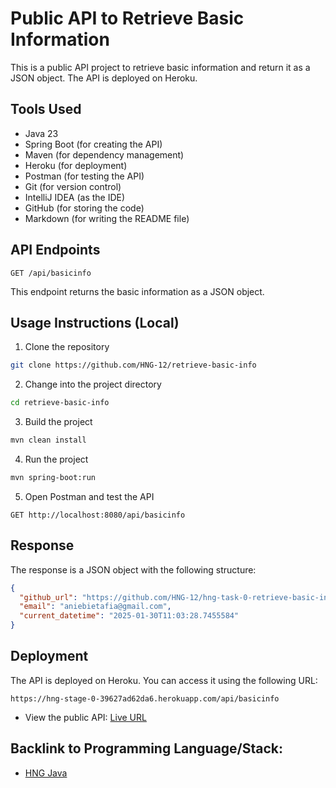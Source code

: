 # Public API to Retrieve Basic Information
This is a public API project to retrieve basic information and return it as a JSON object. The API is deployed on Heroku.

## Tools Used
- Java 23
- Spring Boot (for creating the API)
- Maven (for dependency management)
- Heroku (for deployment)
- Postman (for testing the API)
- Git (for version control)
- IntelliJ IDEA (as the IDE)
- GitHub (for storing the code)
- Markdown (for writing the README file)

## API Endpoints
```http
GET /api/basicinfo
```
This endpoint returns the basic information as a JSON object.

## Usage Instructions (Local)
1. Clone the repository
```bash
git clone https://github.com/HNG-12/retrieve-basic-info
```
2. Change into the project directory
```bash
cd retrieve-basic-info
```
3. Build the project
```bash
mvn clean install
```

4. Run the project
```bash
mvn spring-boot:run
```
5. Open Postman and test the API
```http
GET http://localhost:8080/api/basicinfo
```

## Response
The response is a JSON object with the following structure:
```json
{
  "github_url": "https://github.com/HNG-12/hng-task-0-retrieve-basic-information",
  "email": "aniebietafia@gmail.com",
  "current_datetime": "2025-01-30T11:03:28.7455584"
}
```

## Deployment
The API is deployed on Heroku. You can access it using the following URL:
```http
https://hng-stage-0-39627ad62da6.herokuapp.com/api/basicinfo
```
* View the public API: [Live URL](https://hng-stage-0-39627ad62da6.herokuapp.com/api/basicinfo)

## Backlink to Programming Language/Stack:
- [HNG Java](https://hng.tech/hire/java-developers)